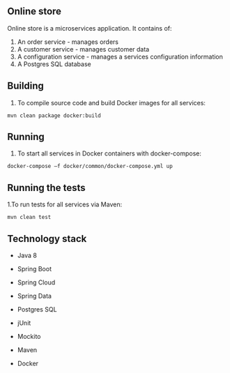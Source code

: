 ## **Online store**

Online store is a microservices application. It contains of:

1. An order service - manages orders
2. A customer service - manages customer data
3. A configuration service - manages a services configuration information
4. A Postgres SQL database

## **Building**

1. To compile source code and build Docker images for all services:
```
mvn clean package docker:build
```

## **Running**

1. To start all services in Docker containers with docker-compose:
```
docker-compose –f docker/common/docker-compose.yml up
```

## **Running the tests**

1.To run tests for all services via Maven:
```
mvn clean test
```

## **Technology stack**

* Java 8
* Spring Boot
* Spring Cloud
* Spring Data
* Postgres SQL

* jUnit
* Mockito

* Maven
* Docker